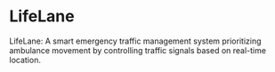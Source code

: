 # LifeLane
LifeLane: A smart emergency traffic management system prioritizing ambulance movement by controlling traffic signals based on real-time location.
